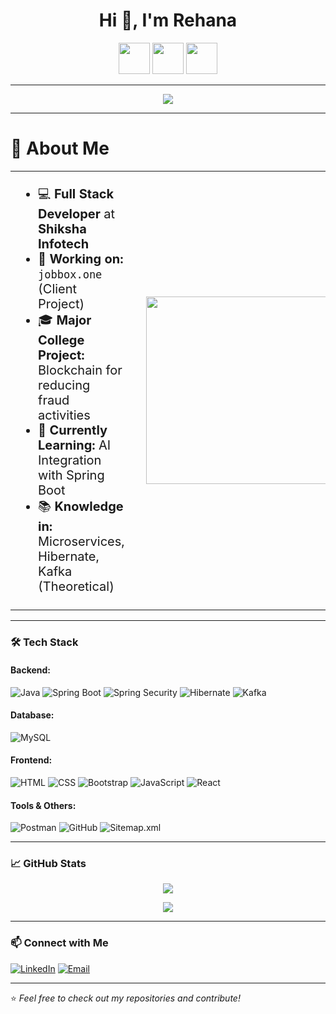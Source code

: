 <h1 align="center">Hi 👋, I'm Rehana</h1>
<p align="center"> <img src="https://emojicdn.elk.sh/👋" height="50"/> <img src="https://emojicdn.elk.sh/🙏" height="50"/> <img src="https://emojicdn.elk.sh/🌍" height="50"/> </p>

---

<p align="center">
  <img src="https://readme-typing-svg.herokuapp.com?font=Fira+Code&size=22&pause=1000&color=36BCF7&center=true&width=500&lines=Full+Stack+Developer;Java+%7C+Spring+Boot+%7C+React+%7C+MySQL"/>
</p>

---
<h1>🚀 About Me</h3>
<table style="border: none;">
  <tr>
      <td style="font-size:20px;">
      <ul>
        <li>💻 <strong>Full Stack Developer</strong> at <strong>Shiksha Infotech</strong></li>
        <li>📌 <strong>Working on:</strong> <code>jobbox.one</code> (Client Project)</li>
        <li>🎓 <strong>Major College Project:</strong> Blockchain for reducing fraud activities</li>
        <li>🤖 <strong>Currently Learning:</strong> AI Integration with Spring Boot</li>
        <li>📚 <strong>Knowledge in:</strong> Microservices, Hibernate, Kafka (Theoretical)</li>
      </ul>
    </td>
    <td>
      <td>
      <img src="https://thumbs.dreamstime.com/b/girl-laptop-icon-flat-style-woman-freelance-working-vector-illustration-isolated-background-student-workplace-sign-272939409.jpg" width="300"/>
    </td>
    </td>
  
  </tr>
</table>


---

### 🛠️ Tech Stack

#### **Backend:**
![Java](https://img.shields.io/badge/Java-007396?style=for-the-badge&logo=java&logoColor=white)
![Spring Boot](https://img.shields.io/badge/Spring%20Boot-6DB33F?style=for-the-badge&logo=spring-boot&logoColor=white)
![Spring Security](https://img.shields.io/badge/Spring%20Security-6DB33F?style=for-the-badge&logo=spring&logoColor=white)
![Hibernate](https://img.shields.io/badge/Hibernate-59666C?style=for-the-badge&logo=hibernate&logoColor=white)
![Kafka](https://img.shields.io/badge/Apache%20Kafka-231F20?style=for-the-badge&logo=apache-kafka&logoColor=white)

#### **Database:**
![MySQL](https://img.shields.io/badge/MySQL-4479A1?style=for-the-badge&logo=mysql&logoColor=white)

#### **Frontend:**
![HTML](https://img.shields.io/badge/HTML5-E34F26?style=for-the-badge&logo=html5&logoColor=white)
![CSS](https://img.shields.io/badge/CSS3-1572B6?style=for-the-badge&logo=css3&logoColor=white)
![Bootstrap](https://img.shields.io/badge/Bootstrap-563D7C?style=for-the-badge&logo=bootstrap&logoColor=white)
![JavaScript](https://img.shields.io/badge/JavaScript-F7DF1E?style=for-the-badge&logo=javascript&logoColor=black)
![React](https://img.shields.io/badge/React-61DAFB?style=for-the-badge&logo=react&logoColor=black)

#### **Tools & Others:**
![Postman](https://img.shields.io/badge/Postman-FF6C37?style=for-the-badge&logo=postman&logoColor=white)
![GitHub](https://img.shields.io/badge/GitHub-181717?style=for-the-badge&logo=github&logoColor=white)
![Sitemap.xml](https://img.shields.io/badge/Sitemap.xml-blue?style=for-the-badge)

---

### 📈 GitHub Stats

<p align="center">
  <img src="https://github-readme-streak-stats.herokuapp.com/?user=your-github-username&theme=react"/>
</p>

<p align="center">
  <img src="https://github-readme-stats.vercel.app/api?username=your-github-username&show_icons=true&theme=react"/>
</p>

---

### 📫 Connect with Me

[![LinkedIn](https://img.shields.io/badge/LinkedIn-0A66C2?style=for-the-badge&logo=linkedin&logoColor=white)](https://www.linkedin.com/in/rehana-s-060953240/)
[![Email](https://img.shields.io/badge/Gmail-D14836?style=for-the-badge&logo=gmail&logoColor=white)](mailto:shaikrehana248@gmail.com)

---

⭐️ *Feel free to check out my repositories and contribute!*
